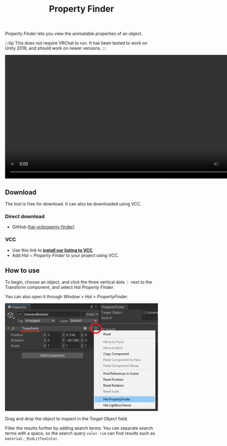 ﻿---
title: Property Finder
---

*Property Finder* lets you view the animatable properties of an object.

:::tip
This does not require VRChat to run. It has been tested to work on Unity 2019, and should work on newer versions.
:::

<video controls width="816" autostart="false">
    <source src={require('./img/property-finder/sx_2022-05-19_23-47-37_jKkVpl9QvX.mp4').default}/>
</video>

## Download

The tool is free for download. It can also be downloaded using VCC.

### Direct download

- GitHub ([hai-vr/property-finder](https://github.com/hai-vr/property-finder))

### VCC

- Use this link to **[install our listing to VCC](vcc://vpm/addRepo?url=https://hai-vr.github.io/vpm-listing/index.json)**.
- Add *Haï ~ Property Finder* to your project using VCC.

## How to use

To begin, choose an object, and click the three vertical dots `⋮` next to the Transform component, and select *Haï Property Finder*.

You can also open it through *Window > Haï > PropertyFinder*.

![property-finder-location.png](./img/property-finder/property-finder-location.png)

Drag and drop the object to inspect in the *Target Object* field.

Filter the results further by adding search terms. You can separate search terms with a space, so the search query `color rim` can find results such as `material._RimLitTexColor`.